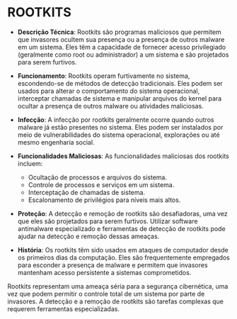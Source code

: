 # ROOTKITS
- **Descrição Técnica**: Rootkits são programas maliciosos que permitem que invasores ocultem sua presença ou a presença de outros malware em um sistema. Eles têm a capacidade de fornecer acesso privilegiado (geralmente como root ou administrador) a um sistema e são projetados para serem furtivos.

- **Funcionamento**: Rootkits operam furtivamente no sistema, escondendo-se de métodos de detecção tradicionais. Eles podem ser usados para alterar o comportamento do sistema operacional, interceptar chamadas de sistema e manipular arquivos do kernel para ocultar a presença de outros malware ou atividades maliciosas.

- **Infecção**: A infecção por rootkits geralmente ocorre quando outros malware já estão presentes no sistema. Eles podem ser instalados por meio de vulnerabilidades do sistema operacional, explorações ou até mesmo engenharia social.

- **Funcionalidades Maliciosas**: As funcionalidades maliciosas dos rootkits incluem:

  - Ocultação de processos e arquivos do sistema.
  - Controle de processos e serviços em um sistema.
  - Interceptação de chamadas de sistema.
  - Escalonamento de privilégios para níveis mais altos.

- **Proteção**: A detecção e remoção de rootkits são desafiadoras, uma vez que eles são projetados para serem furtivos. Utilizar software antimalware especializado e ferramentas de detecção de rootkits pode ajudar na detecção e remoção dessas ameaças.

- **História**: Os rootkits têm sido usados em ataques de computador desde os primeiros dias da computação. Eles são frequentemente empregados para esconder a presença de malware e permitem que invasores mantenham acesso persistente a sistemas comprometidos.

Rootkits representam uma ameaça séria para a segurança cibernética, uma vez que podem permitir o controle total de um sistema por parte de invasores. A detecção e a remoção de rootkits são tarefas complexas que requerem ferramentas especializadas.